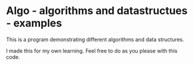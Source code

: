 # Algo - algorithms and datastructues - examples

This is a program demonstrating different algorithms and data structures.

I made this for my own learning. Feel free to do as you please with this code.